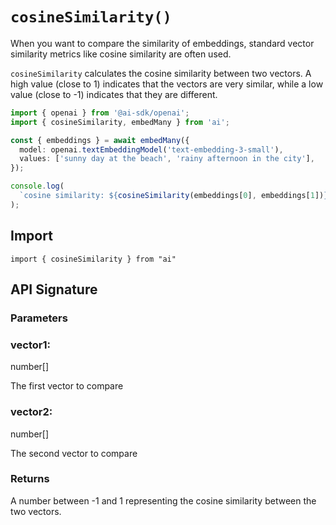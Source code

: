 # `cosineSimilarity()`

When you want to compare the similarity of embeddings, standard vector similarity metrics
like cosine similarity are often used.

`cosineSimilarity` calculates the cosine similarity between two vectors.
A high value (close to 1) indicates that the vectors are very similar, while a low value (close to -1) indicates that they are different.

```ts
import { openai } from '@ai-sdk/openai';
import { cosineSimilarity, embedMany } from 'ai';

const { embeddings } = await embedMany({
  model: openai.textEmbeddingModel('text-embedding-3-small'),
  values: ['sunny day at the beach', 'rainy afternoon in the city'],
});

console.log(
  `cosine similarity: ${cosineSimilarity(embeddings[0], embeddings[1])}`,
);
```

## Import

```
import { cosineSimilarity } from "ai"
```

## API Signature

### Parameters

### vector1:

number[]

The first vector to compare

### vector2:

number[]

The second vector to compare

### Returns

A number between -1 and 1 representing the cosine similarity between the two vectors.

